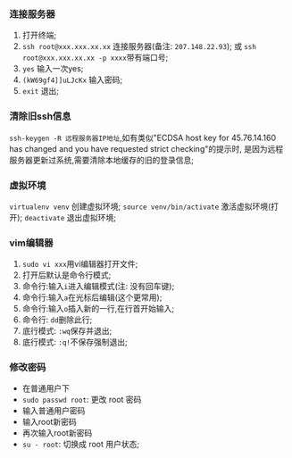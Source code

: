 ### 连接服务器
1. 打开终端;
2. `ssh root@xxx.xxx.xx.xx` 连接服务器(备注: `207.148.22.93`);
或 `ssh root@xxx.xxx.xx.xx -p xxxx`带有端口号;
3. `yes` 输入一次yes;
4. `(kW69gf4]]uLJcKx` 输入密码;
5. `exit` 退出;

### 清除旧ssh信息
`ssh-keygen -R 远程服务器IP地址`,如有类似"ECDSA host key for 45.76.14.160 has changed and you have requested strict checking"的提示时, 是因为远程服务器更新过系统,需要清除本地缓存的旧的登录信息;

### 虚拟环境
`virtualenv venv` 创建虚拟环境;
`source venv/bin/activate` 激活虚拟环境(打开);
`deactivate` 退出虚拟环境;

### vim编辑器
1. `sudo vi xxx`用vi编辑器打开文件;
2. 打开后默认是命令行模式;
3. 命令行:输入`i`进入编辑模式(注: 没有回车键);
4. 命令行:输入`a`在光标后编辑(这个更常用);
5. 命令行:输入`o`插入新的一行,在行首开始输入;
6. 命令行: `dd`删除此行;
7. 底行模式: `:wq`保存并退出;
8. 底行模式: `:q!`不保存强制退出;


### 修改密码
* 在普通用户下
* `sudo passwd root`: 更改 root 密码
* 输入普通用户密码
* 输入root新密码
* 再次输入root新密码
* `su - root`: 切换成 root 用户状态;
